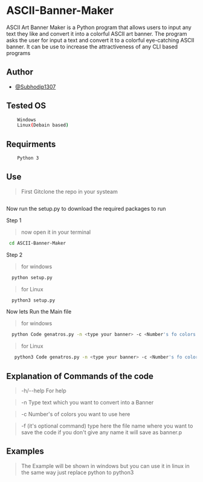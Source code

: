 # ASCII-Banner-Maker
ASCII Art Banner Maker is a Python program that allows users to input any text they like and convert it into a colorful ASCII art banner. The program asks the user for input a text and convert it to a colorful eye-catching ASCII banner. It can be use to increase the attractiveness  of any CLI based programs

## Author
- [@Subhodip1307](https://github.com/Subhodip1307)

## Tested OS
```bash
    Windows
    Linux(Debain based)
```
  
## Requirments
```bash
    Python 3
```
## Use
>First Gitclone the repo in your systeam
```bash    
```
Now run the setup.py to download the required packages to run

Step 1
> now open it in your terminal
```bash
 cd ASCII-Banner-Maker
```
Step 2
> for windows
```bash
  python setup.py
```
>for Linux
```bash
  python3 setup.py
```
Now lets Run the Main file

> for windows
```bash
  python Code genatros.py -n <type your banner> -c <Number's fo colors you want to use> -f <give a file name without extention to save the code> 
```
>for Linux
```bash
   python3 Code genatros.py -n <type your banner> -c <Number's fo colors you want to use> -f <give a file name without extention to save the code> 
```

## Explanation of Commands of the code

> -h/--help       For help

> -n              Type text which you want to convert into a Banner

> -c               Number's of colors you want to use here

> -f              (it's optional command) type here the file name where you want to save the code if you don't give any name it will save as banner.p

## Examples
> The Example will be shown in windows but you can use it in linux in the same way just replace python to python3


